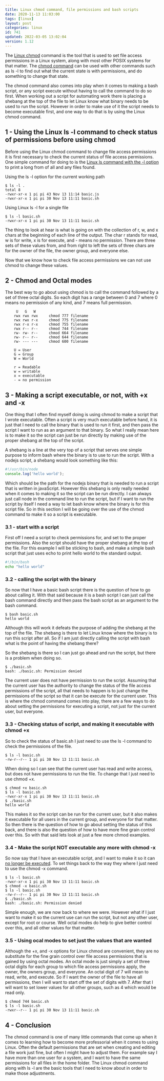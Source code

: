 ```yaml
---
title: Linux chmod command, file permissions and bash scripts
date: 2020-11-13 11:03:00
tags: [linux]
layout: post
categories: linux
id: 741
updated: 2022-03-05 13:02:04
version: 1.12
---
```


The [Linux chmod](https://man7.org/linux/man-pages/man1/chmod.1.html) command is the tool that is used to set file access permissions in a Linux system, along with most other POSIX systems for that matter. The [chmod command](https://www.howtogeek.com/437958/how-to-use-the-chmod-command-on-linux/) can be used with other commands such as ls -l to find out what the current state is with permissions, and do something to change that state.

The chmod command also comes into play when it comes to making a bash script, or any script execute without having to call the command to do so first. When working out a script for automating work there is placing a shebang at the top of the file to let Linux know what binary needs to be used to run the script. However in order to make use of it the script needs to become executable first, and one way to do that is by using the Linux chmod command.

<!-- more -->

## 1 - Using the Linux ls -l command to check status of permissions before using chmod

Before using the Linux chmod command to change file access permissions it is first necessary to check the current status of file access permissions. One simple command for doing to is the [Linux ls command with the -l option](/2020/10/14/linux-ls/) to print a long from of all and any files found.


Using the ls -l option for the current working path

```
$ ls -l .
total 8
-rwxr-xr-x 1 pi pi 43 Nov 13 11:14 basic.js
-rwxr-xr-x 1 pi pi 30 Nov 13 11:11 basic.sh
```

Using Linux ls -l for a single file

```
$ ls -l basic.sh
-rwxr-xr-x 1 pi pi 30 Nov 13 11:11 basic.sh
```

The thing to look at hear is what is going on with the collection of r, w, and x chars at the beginning of each line of the output. The char r stands for read, w is for write, x is for execute, and - means no permission. There are three sets of these values from, and from right to left the sets of three chars are for the owner of the file, the owner group, and everyone else.

Now that we know how to check file access permissions we can not use chmod to change these values.

## 2 - Chmod and Octal modes

The best way to go about using chmod is to call the command followed by a set of three octal digits. So each digit has a range between 0 and 7 where 0 means no permission of any kind, and 7 means full permission.

```
     U   G   W
    rwx rwx rwx     chmod 777 filename      
    rwx rwx r-x     chmod 775 filename
    rwx r-x r-x     chmod 755 filename
    rwx r-- r--     chmod 744 filename
    rw- rw- r--     chmod 664 filename
    rw- r-- r--     chmod 644 filename
    rw- --- ---     chmod 600 filename

    U = User 
    G = Group 
    W = World

    r = Readable
    w = writable
    x = executable 
    - = no permission
```

## 3 - Making a script executable, or not, with +x and -x

One thing that I often find myself doing is using chmod to make a script that I wrote executable. Often a script is very much executable before hand, it is just that I need to call the binary that is used to run it first, and then pass the script I want to run as an argument to that binary. So what I really mean here is to make it so the script can just be run directly by making use of the proper shebang at the top of the script.

A shebang is a line at the very top of a script that serves one simple purpose to inform bash where the binary is to use to run the script. With a nodejs script, a shebang would look something like this:

```js
#!/usr/bin/node
console.log('hello world');
```

Which should be the path for the nodejs binary that is needed to run a script that is written in javaScript. However this shebang is only really needed when it comes to making it so the script can be run directly. I can always just call node in the command line to run the script, but if I want to run the script by itself I need a way to let bash know where the binary is for this script file. So in this section I will be going over the use of the chmod command to make it so a script is executable.

### 3.1 - start with a script

First off I need a script to check permissions for, and set to the proper permissions. Also the script should have the proper shebang at the top of the file. For this example I will be sticking to bash, and make a simple bash script that just uses echo to print hello world to the standard output.

```bash
#!/bin/bash
echo "hello world"
```

### 3.2 - calling the script with the binary

So now that I have a basic bash script there is the question of how to go about calling it. With that said because it is a bash script I can just call the bash command directly and then pass the bash script as an argument to the bash command.

```
$ bash basic.sh
hello world
```

Although this will work it defeats the purpose of adding the shebang at the top of the file. The shebang is there to let Linux know where the binary is to run this script after all. So if I am just directly calling the script with bash what is the point of having the shebang there?

So the shebang is there so I can just go ahead and run the script, but there is a problem when doing so.

```
$ ./basic.sh
bash: ./basic.sh: Permission denied
```

The current user does not have permission to run the script. Assuming that the current user has the authority to change the status of the file access permissions of the script, all that needs to happen is to just change the permissions of the script so that it can be execute for the current user. This is where the chmod command comes into play, there are a few ways to do about setting the permissions for executing a script, not just for the current user, but everyone.

### 3.3 - Checking status of script, and making it executable with chmod +x

So to check the status of basic.sh I just need to use the ls -l command to check the permissions of the file.

```
$ ls -l basic.sh
-rw-r--r-- 1 pi pi 30 Nov 13 11:11 basic.sh
```

When doing so I can see that the current user has read and write access, but does not have permissions to run the file. To change that I just need to use chmod +x.

```
$ chmod +x basic.sh
$ ls -l basic.sh
-rwxr-xr-x 1 pi pi 30 Nov 13 11:11 basic.sh
$ ./basic.sh
hello world
```

This makes it so the script can be run for the current user, but it also makes it executable for all users in the current group, and everyone for that matter. So then there is the question of how to go about setting the status of this back, and there is also the question of how to have more fine grain control over this. So with that said lets look at just a few more chmod examples.

### 3.4 - Make the script NOT executable any more with chmod -x

So now say that I have an executable script, and I want to make it so it can [no longer be executed](https://superuser.com/questions/541143/how-to-set-a-file-as-not-executable). To set things back to the way they where I just need to use the chmod -x command.

```
$ ls -l basic.sh
-rwxr-xr-x 1 pi pi 30 Nov 13 11:11 basic.sh
$ chmod -x basic.sh
$ ls -l basic.sh
-rw-r--r-- 1 pi pi 30 Nov 13 11:11 basic.sh
$ ./basic.sh
bash: ./basic.sh: Permission denied
```

Simple enough, we are now back to where we were. However what if I just want to make it so the current use can run the script, but not any other user, except for root or course. Well octal modes do help to give better control over this, and all other values for that matter.

### 3.5 - Using ocal modes to set just the values that are wanted

Although the +x, and -x options for Linux chmod are convenient, they are no substitute for the fine grain control over file access permissions that is gained by using octal modes. An octal mode is just simply a set of three octal digits for each group to which file access permissions apply, the owner, the owners group, and everyone. An octal digit of 7 will mean to read, write, and execute. So if I want the owner of the file to have all permissions, then I will want to start off the set of digits with 7. After that I will want to set lower values for all other groups, such as 4 which would be read only.

```
$ chmod 744 basic.sh
$ ls -l basic.sh
-rwxr--r-- 1 pi pi 30 Nov 13 11:11 basic.sh
```

## 4 - Conclusion

The chmod command is one of many little commands that come up when it comes to learning how to become more professorial when it comes to using Linux. Often the default permissions that are set when creating and editing a file work just fine, but often I might have to adjust them. For example say I have more than one user for a system, and I want to have the same permissions for all files in the home folder. The Linux chmod command along with ls -l are the basic tools that I need to know about in order to make those adjustments.

